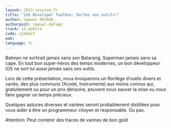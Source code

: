 ```yaml
---
layout: 2013_session_fr
title: "iOS Developer Toolbox: Sortez vos outils!"
author: Samuel DEFAGO
authorpost: samuel-defago
track: 13_mobile
code: s13mo1f
web: 
language: fr
---
```


Batman ne sortirait jamais sans son Batarang, Superman jamais sans sa cape. En tout bon super-héros des temps modernes, un bon développeur iOS ne sort lui aussi jamais sans ses outils.

Lors de cette présentation, nous évoquerons un florilège d'outils divers et variés, des plus communs (Xcode, Instruments) aux moins connus qui, gratuitement ou pour un prix dérisoire, peuvent nous sauver la mise ou nous faire gagner un temps précieux.

Quelques astuces diverses et variées seront probablement distillées pour vous aider à être un programmeur citoyen et responsable. Ou pas.

Attention: Peut contenir des traces de vannes de bon goût